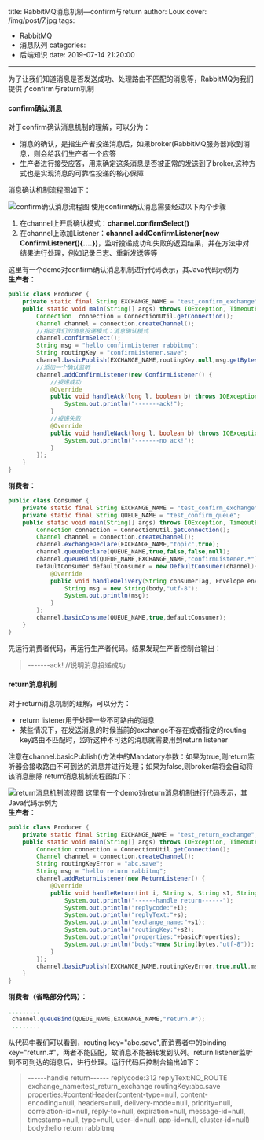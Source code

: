 title: RabbitMQ消息机制—confirm与return
author: Loux
cover: /img/post/7.jpg
tags:
  - RabbitMQ
  - 消息队列
categories:
  - 后端知识
date: 2019-07-14 21:20:00
---
为了让我们知道消息是否发送成功、处理路由不匹配的消息等，RabbitMQ为我们提供了confirm与return机制
#### confirm确认消息
对于confirm确认消息机制的理解，可以分为：
* 消息的确认，是指生产者投递消息后，如果broker(RabbitMQ服务器)收到消息，则会给我们生产者一个应答
* 生产者进行接受应答，用来确定这条消息是否被正常的发送到了broker,这种方式也是实现消息的可靠性投递的核心保障  

消息确认机制流程图如下：


![confirm确认消息流程图](/images/pasted-8.png)
使用confirm确认消息需要经过以下两个步骤
1. 在channel上开启确认模式：<b>channel.confirmSelect()</b>
2. 在channel上添加Listener：<b>channel.addConfirmListener(new ConfirmListener(){....})</b>，监听投递成功和失败的返回结果，并在方法中对结果进行处理，例如记录日志、重新发送等等  

这里有一个demo对confirm确认消息机制进行代码表示，其Java代码示例为  
<b>生产者：</b>
```java
public class Producer {
    private static final String EXCHANGE_NAME = "test_confirm_exchange";
    public static void main(String[] args) throws IOException, TimeoutException {
        Connection  connection = ConnectionUtil.getConnection();
        Channel channel = connection.createChannel();
        //指定我们的消息投递模式：消息确认模式
        channel.confirmSelect();
        String msg = "hello confirmListener rabbitmq";
        String routingKey = "confirmListener.save";
        channel.basicPublish(EXCHANGE_NAME,routingKey,null,msg.getBytes());
        //添加一个确认监听
        channel.addConfirmListener(new ConfirmListener() {
            //投递成功
            @Override
            public void handleAck(long l, boolean b) throws IOException {
                System.out.println("-------ack!");
            }
            //投递失败
            @Override
            public void handleNack(long l, boolean b) throws IOException {
                System.out.println("-------no ack!");
            }
        });
    }
}
```
<b>消费者：</b>
```java
public class Consumer {
    private static final String EXCHANGE_NAME = "test_confirm_exchange";
    private static final String QUEUE_NAME = "test_confirm_queue";
    public static void main(String[] args) throws IOException, TimeoutException {
        Connection connection = ConnectionUtil.getConnection();
        Channel channel = connection.createChannel();
        channel.exchangeDeclare(EXCHANGE_NAME,"topic",true);
        channel.queueDeclare(QUEUE_NAME,true,false,false,null);
        channel.queueBind(QUEUE_NAME,EXCHANGE_NAME,"confirmListener.*");
        DefaultConsumer defaultConsumer = new DefaultConsumer(channel){
            @Override
            public void handleDelivery(String consumerTag, Envelope envelope, AMQP.BasicProperties properties, byte[] body) throws IOException {
                String msg = new String(body,"utf-8");
                System.out.println(msg);
            }
        };
        channel.basicConsume(QUEUE_NAME,true,defaultConsumer);
    }
}
```
先运行消费者代码，再运行生产者代码。结果发现生产者控制台输出：
> -------ack!  //说明消息投递成功

#### return消息机制
对于return消息机制的理解，可以分为：
* return listener用于处理一些不可路由的消息
* 某些情况下，在发送消息的时候当前的exchange不存在或者指定的routing key路由不匹配时，监听这种不可达的消息就需要用到return listener

注意在channel.basicPublish()方法中的Mandatory参数：如果为true,则return监听器会接收路由不可到达的消息并进行处理；如果为false,则broker端将会自动将该消息删除
return消息机制流程图如下：

![return消息机制流程图](/images/pasted-9.png)
这里有一个demo对return消息机制进行代码表示，其Java代码示例为  
<b>生产者：</b>
```java
public class Producer {
    private static final String EXCHANGE_NAME = "test_return_exchange";
    public static void main(String[] args) throws IOException, TimeoutException {
        Connection connection = ConnectionUtil.getConnection();
        Channel channel = connection.createChannel();
        String routingKeyError = "abc.save";
        String msg = "hello return rabbitmq";
        channel.addReturnListener(new ReturnListener() {
            @Override
            public void handleReturn(int i, String s, String s1, String s2, AMQP.BasicProperties basicProperties, byte[] bytes) throws IOException {
                System.out.println("------handle return------");
                System.out.println("replycode:"+i);
                System.out.println("replyText:"+s);
                System.out.println("exchange_name:"+s1);
                System.out.println("routingKey:"+s2);
                System.out.println("properties:"+basicProperties);
                System.out.println("body:"+new String(bytes,"utf-8"));
            }
        });
        channel.basicPublish(EXCHANGE_NAME,routingKeyError,true,null,msg.getBytes());
    }
}
```
<b>消费者（省略部分代码）：</b>
```java
.........
 channel.queueBind(QUEUE_NAME,EXCHANGE_NAME,"return.#");
 ........
```
从代码中我们可以看到，routing key="abc.save",而消费者中的binding key="return.#"，两者不能匹配，故消息不能被转发到队列。return listener监听到不可到达的消息后，进行处理。运行代码后控制台输出如下：
> ------handle return------
replycode:312
replyText:NO_ROUTE
exchange_name:test_return_exchange
routingKey:abc.save
properties:#contentHeader<basic>(content-type=null, content-encoding=null, headers=null, delivery-mode=null, priority=null, correlation-id=null, reply-to=null, expiration=null, message-id=null, timestamp=null, type=null, user-id=null, app-id=null, cluster-id=null)
body:hello return rabbitmq